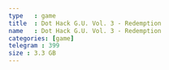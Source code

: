 ```yaml
---
type   : game
title  : Dot Hack G.U. Vol. 3 - Redemption
name   : Dot Hack G.U. Vol. 3 - Redemption
categories: [game]
telegram : 399
size : 3.3 GB
---
```




